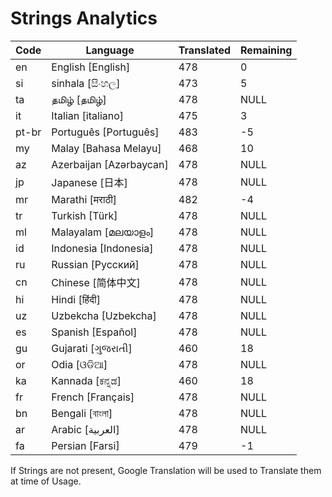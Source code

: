 # Strings Analytics


| Code | Language | Translated | Remaining |
|----|-------|-------|---|
| en | English [English] | 478 | 0 |
| si | sinhala [සිංහල] | 473 | 5 |
| ta | தமிழ் [தமிழ்] | 478 | NULL |
| it | Italian [italiano] | 475 | 3 |
| pt-br | Português [Português] | 483 | -5 |
| my | Malay [Bahasa Melayu] | 468 | 10 |
| az | Azerbaijan [Azərbaycan] | 478 | NULL |
| jp | Japanese [日本] | 478 | NULL |
| mr | Marathi [मराठी] | 482 | -4 |
| tr | Turkish [Türk] | 478 | NULL |
| ml | Malayalam [മലയാളം] | 478 | NULL |
| id | Indonesia [Indonesia] | 478 | NULL |
| ru | Russian [Русский] | 478 | NULL |
| cn | Chinese [简体中文] | 478 | NULL |
| hi | Hindi [हिंदी] | 478 | NULL |
| uz | Uzbekcha [Uzbekcha] | 478 | NULL |
| es | Spanish [Español] | 478 | NULL |
| gu | Gujarati [ગુજરાતી] | 460 | 18 |
| or | Odia [ଓଡିଆ] | 478 | NULL |
| ka | Kannada [ಕನ್ನಡ] | 460 | 18 |
| fr | French [Français] | 478 | NULL |
| bn | Bengali [বাংলা] | 478 | NULL |
| ar | Arabic [العربية] | 478 | NULL |
| fa | Persian [Farsi] | 479 | -1 |


If Strings are not present, Google Translation will be used to Translate them at time of Usage.
